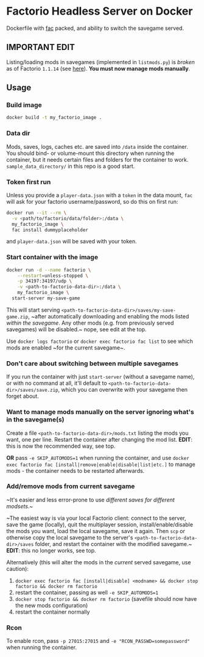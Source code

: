 # Factorio Headless Server on Docker
Dockerfile with [fac](https://github.com/sparr/fac) packed, and ability to switch the savegame served.

## IMPORTANT EDIT 
Listing/loading mods in savegames (implemented in `listmods.py`) is *broken* as of Factorio `1.1.14` (see [here](https://forums.factorio.com/viewtopic.php?p=535682)). **You must now manage mods manually**.

## Usage

### Build image
```bash
docker build -t my_factorio_image .
```

### Data dir
Mods, saves, logs, caches etc. are saved into `/data` inside the container. You should bind- or volume-mount this directory when running the container, but it needs certain files and folders for the container to work.
`sample_data_directory/` in this repo is a good start.

### Token first run
Unless you provide a `player-data.json` with a `token` in the data mount, `fac` will ask for your factorio username/password, so do this on first run:

```bash
docker run --it --rm \
  -v <path/to/factorio/data/folder>:/data \
  my_factorio_image \
  fac install dummyplaceholder
```
and `player-data.json` will be saved with your token.

### Start container with the image
```bash
docker run -d --name factorio \
	--restart=unless-stopped \
	-p 34197:34197/udp \
	-v <path-to-factorio-data-dir>:/data \
	my_factorio_image \
  start-server my-save-game
```
This will start serving `<path-to-factorio-data-dir>/saves/my-save-game.zip`, ~after automatically downloading and enabling the mods listed *within the savegame*. Any other mods (e.g. from previously served savegames) will be disabled.~ nope, see edit at the top.

Use `docker logs factorio` or `docker exec factorio fac list` to see which mods are enabled ~for the current savegame~.


### Don't care about switching between multiple savegames
If you run the container with just `start-server` (without a savegame name), or with no command at all, it'll default to `<path-to-factorio-data-dir>/saves/save.zip`, which you can overwrite with your savegame then forget about.

### Want to manage mods manually on the server ignoring what's in the savegame(s)
Create a file `<path-to-factorio-data-dir>/mods.txt` listing the mods you want, one per line. Restart the container after changing the mod list.
**EDIT**: this is now the recommended way, see top.

**OR** pass `-e SKIP_AUTOMODS=1` when running the container, and use `docker exec factorio fac [install|remove|enable|disable|list|etc.]` to manage mods - the container needs to be restarted afterwards.

### Add/remove mods from current savegame
~It's easier and less error-prone to use *different saves for different modsets*.~

~The easiest way is via your local Factorio client: connect to the server, save the game (locally), quit the multiplayer session, install/enable/disable the mods you want, load the local savegame, save it again. Then `scp` or otherwise copy the local savegame to the server's `<path-to-factorio-data-dir>/saves` folder, and restart the container with the modified savegame.~
**EDIT**: this no longer works, see top.

Alternatively (this will alter the mods in the *current* served savegame, use caution):
1. `docker exec factorio fac [install|disable] <modname> && docker stop factorio && docker rm factorio`
2. restart the container, passing as well `-e SKIP_AUTOMODS=1`
3. `docker stop factorio && docker rm factorio` (savefile should now have the new mods configuration)
4. restart the container normally

### Rcon
To enable rcon, pass `-p 27015:27015` and `-e "RCON_PASSWD=somepassword"` when running the container.

